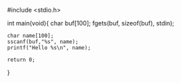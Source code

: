 \#include <stdio.h>

int main(void){
    char buf[100];
    fgets(buf, sizeof(buf), stdin);

    char name[100];
    sscanf(buf,"%s", name);
    printf("Hello %s\n", name);
    
    return 0;
}